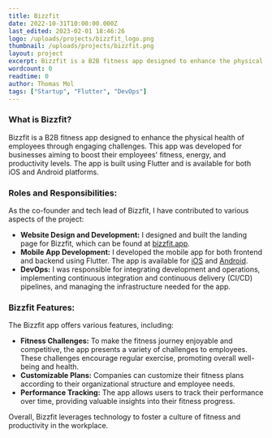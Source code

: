 ```yaml
---
title: Bizzfit
date: 2022-10-31T10:00:00.000Z
last_edited: 2023-02-01 18:46:26
logo: /uploads/projects/bizzfit_logo.png
thumbnail: /uploads/projects/bizzfit.png
layout: project
excerpt: Bizzfit is a B2B fitness app designed to enhance the physical health of employees through engaging challenges.
wordcount: 0
readtime: 0
author: Thomas Mol
tags: ["Startup", "Flutter", "DevOps"]
---
```


### What is Bizzfit?

Bizzfit is a B2B fitness app designed to enhance the physical health of employees through engaging challenges. This app was developed for businesses aiming to boost their employees' fitness, energy, and productivity levels. The app is built using Flutter and is available for both iOS and Android platforms.

### Roles and Responsibilities:

As the co-founder and tech lead of Bizzfit, I have contributed to various aspects of the project:

- **Website Design and Development:** I designed and built the landing page for Bizzfit, which can be found at [bizzfit.app](https://bizzfit.app).
- **Mobile App Development:** I developed the mobile app for both frontend and backend using Flutter. The app is available for [iOS](https://apps.apple.com/us/app/bizzfit/id1661301229) and [Android](https://play.google.com/store/apps/details?id=com.bizzfit.android.app).
- **DevOps:** I was responsible for integrating development and operations, implementing continuous integration and continuous delivery (CI/CD) pipelines, and managing the infrastructure needed for the app.

### Bizzfit Features:

The Bizzfit app offers various features, including:

- **Fitness Challenges:** To make the fitness journey enjoyable and competitive, the app presents a variety of challenges to employees. These challenges encourage regular exercise, promoting overall well-being and health.
- **Customizable Plans:** Companies can customize their fitness plans according to their organizational structure and employee needs.
- **Performance Tracking:** The app allows users to track their performance over time, providing valuable insights into their fitness progress.

Overall, Bizzfit leverages technology to foster a culture of fitness and productivity in the workplace.

